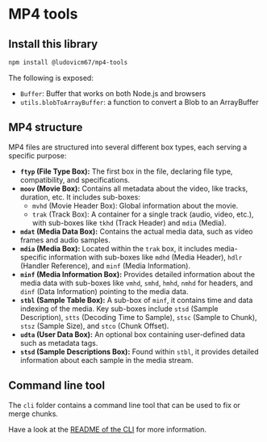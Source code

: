 # MP4 tools

## Install this library

```sh
npm install @ludovicm67/mp4-tools
```

The following is exposed:

- `Buffer`: Buffer that works on both Node.js and browsers
- `utils.blobToArrayBuffer`: a function to convert a Blob to an ArrayBuffer

## MP4 structure

MP4 files are structured into several different box types, each serving a specific purpose:

- **`ftyp` (File Type Box):** The first box in the file, declaring file type, compatibility, and specifications.
- **`moov` (Movie Box):** Contains all metadata about the video, like tracks, duration, etc. It includes sub-boxes:
  - `mvhd` (Movie Header Box): Global information about the movie.
  - `trak` (Track Box): A container for a single track (audio, video, etc.), with sub-boxes like `tkhd` (Track Header) and `mdia` (Media).
- **`mdat` (Media Data Box):** Contains the actual media data, such as video frames and audio samples.
- **`mdia` (Media Box):** Located within the `trak` box, it includes media-specific information with sub-boxes like `mdhd` (Media Header), `hdlr` (Handler Reference), and `minf` (Media Information).
- **`minf` (Media Information Box):** Provides detailed information about the media data with sub-boxes like `vmhd`, `smhd`, `hmhd`, `nmhd` for headers, and `dinf` (Data Information) pointing to the media data.
- **`stbl` (Sample Table Box):** A sub-box of `minf`, it contains time and data indexing of the media. Key sub-boxes include `stsd` (Sample Description), `stts` (Decoding Time to Sample), `stsc` (Sample to Chunk), `stsz` (Sample Size), and `stco` (Chunk Offset).
- **`udta` (User Data Box):** An optional box containing user-defined data such as metadata tags.
- **`stsd` (Sample Descriptions Box):** Found within `stbl`, it provides detailed information about each sample in the media stream.

## Command line tool

The `cli` folder contains a command line tool that can be used to fix or merge chunks.

Have a look at the [README of the CLI](./cli/README.md) for more information.
